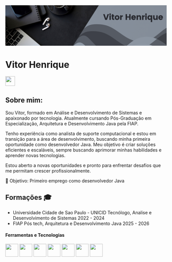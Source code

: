 <div>
  <img src="foto_capa.png"/>
</div>
<!----------------------------------------------------------->
<div>
  <h1>Vitor Henrique </h1>
</div>
<!----------------------------------------------------------->
<div>
<a href="https://www.linkedin.com/in/vitorfidelis01" target="_blank"><img src="https://cdn.jsdelivr.net/gh/devicons/devicon@latest/icons/linkedin/linkedin-original-wordmark.svg" width="30" height="30"/></a>
</div>
<!----------------------------------------------------------->
  <div>
    <h2>Sobre mim:</h2>
      <p>Sou Vitor, formado em Análise e Desenvolvimento de Sistemas e apaixonado por tecnologia. Atualmente cursando Pós-Graduação em Especialização, Arquitetura e Desenvolvimento Java pela FIAP.</p>
      <p>Tenho experiência como analista de suporte computacional e estou em transição para a área de desenvolvimento, buscando minha primeira oportunidade como desenvolvedor Java. Meu objetivo é criar soluções             eficientes e escaláveis, sempre buscando aprimorar minhas habilidades e aprender novas tecnologias.</p>
      <p>Estou aberto a novas oportunidades e pronto para enfrentar desafios que me permitam crescer profissionalmente.</p>
        📌 Objetivo: Primeiro emprego como desenvolvedor Java
  </div>
<!----------------------------------------------------------->
<div>
  <h2>Formações 🎓</h2>
  
  - Universidade Cidade de Sao Paulo - UNICID
    Tecnólogo, Analise e Desenvolvimento de Sistemas
    2022 - 2024
    <br>  
  - FIAP
    Pós tech, Arquitetura e Desenvolvimento Java
    2025 - 2026
</div>
<!----------------------------------------------------------->
<div>
  <h4>Ferramentas e Tecnologias</h4>
  <img loading="lazy" src="https://cdn.jsdelivr.net/gh/devicons/devicon@latest/icons/spring/spring-original-wordmark.svg" width="40" height="40"/>
  <img loading="lazy" src="https://cdn.jsdelivr.net/gh/devicons/devicon@latest/icons/mysql/mysql-original-wordmark.svg" width="40" height="40"/>
  <img loading="lazy" src="https://cdn.jsdelivr.net/gh/devicons/devicon@latest/icons/docker/docker-original-wordmark.svg" width="40" height="40"/>
  <img loading="lazy" src="https://cdn.jsdelivr.net/gh/devicons/devicon@latest/icons/git/git-original.svg" width="40" height="40"/>
  <img loading="lazy" src="https://cdn.jsdelivr.net/gh/devicons/devicon@latest/icons/github/github-original-wordmark.svg" width="40" height="40"/>
  <img loading="lazy" src="https://cdn.jsdelivr.net/gh/devicons/devicon@latest/icons/java/java-original-wordmark.svg" width="40" height="40"/>
  <img loading="lazy" src="https://cdn.jsdelivr.net/gh/devicons/devicon@latest/icons/intellij/intellij-original.svg" width="40" height="40"/>
</div>

